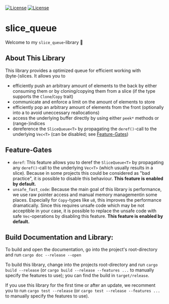 [![License](https://img.shields.io/badge/License-BSD--2--Clause-blue.svg)](https://opensource.org/licenses/BSD-2-Clause)
[![License](https://img.shields.io/badge/License-MIT-blue.svg)](https://opensource.org/licenses/MIT)

# slice_queue
Welcome to my `slice_queue`-library 🎊


## About This Library
This library provides a optimized queue for efficient working with (byte-)slices. It allows you to
 - efficiently push an arbitrary amount of elements to the back by either consuming them or by cloning/copying them from
   a slice (if the type supports the `Clone`/`Copy` trait)
 - communicate and enforce a limit on the amount of elements to store
 - efficiently pop an arbitrary amount of elements from the front (optionally into a to avoid uneccessary reallocations)
 - access the underlying buffer directly by using either `peek*` methods or (range-)indices
 - dereference the `SliceQueue<T>` by propagating the `deref()`-call to the underlying `Vec<T>` (can be disabled; see
   [Feature-Gates](#feature-gates))


## Feature-Gates
 - `deref`: This feature allows you to deref the `SliceQueue<T>` by propagating any `deref()`-call to the underlying
   `Vec<T>` (which usually results in a slice). Because in some projects this could be considered as "bad practice", it
   is possible to disable this behaviour. __This feature is enabled by default.__
 - `unsafe_fast_code`: Because the main goal of this library is performance, we use raw pointer access and manual memory
   managementin some places. Especially for `Copy`-types like `u8`, this improves the performance dramatically. Since
   this requires unsafe code which may be not acceptible in your case, it is possible to replace the unsafe code with
   safe `Vec`-operations by disabling this feature. __This feature is enabled by default.__


## Build Documentation and Library:
To build and open the documentation, go into the project's root-directory and run `cargo doc --release --open`

To build this library, change into the projects root-directory and run `cargo build --release` (or
`cargo build --release --features ...` to manually specify the features to use); you can find the build in
`target/release`.

If you use this library for the first time or after an update, we recomment you to run `cargo test --release` (or
`cargo test --release --features ...` to manually specify the features to use).